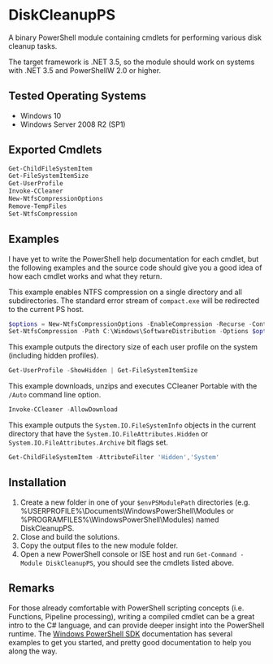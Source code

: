 # DiskCleanupPS
A binary PowerShell module containing cmdlets for performing various disk cleanup tasks.

The target framework is .NET 3.5, so the module should work on systems with .NET 3.5 and PowerShellW 2.0 or higher.

## Tested Operating Systems
* Windows 10
* Windows Server 2008 R2 (SP1)

## Exported Cmdlets

```PowerShell
Get-ChildFileSystemItem
Get-FileSystemItemSize
Get-UserProfile
Invoke-CCleaner
New-NtfsCompressionOptions
Remove-TempFiles
Set-NtfsCompression
```

## Examples
I have yet to write the PowerShell help documentation for each cmdlet, but the following examples and the source code should give you a good idea of how each cmdlet works and what they return.


This example enables NTFS compression on a single directory and all subdirectories. The standard error stream of `compact.exe` will be redirected to the current PS host.
```PowerShell
$options = New-NtfsCompressionOptions -EnableCompression -Recurse -ContinueOnError
Set-NtfsCompression -Path C:\Windows\SoftwareDistribution -Options $options -RedirectStandardError
```

This example outputs the directory size of each user profile on the system (including hidden profiles).
```PowerShell
Get-UserProfile -ShowHidden | Get-FileSystemItemSize
```

This example downloads, unzips and executes CCleaner Portable with the `/Auto` command line option.
```PowerShell
Invoke-CCleaner -AllowDownload
```

This example outputs the `System.IO.FileSystemInfo` objects in the current directory that have the `System.IO.FileAttributes.Hidden` or `System.IO.FileAttributes.Archive` bit flags set.
```PowerShell
Get-ChildFileSystemItem -AttributeFilter 'Hidden','System'
```

## Installation

1. Create a new folder in one of your `$envPSModulePath` directories (e.g. %USERPROFILE%\Documents\WindowsPowerShell\Modules or %PROGRAMFILES%\WindowsPowerShell\Modules) named DiskCleanupPS.
2. Close and build the solutions.
3. Copy the output files to the new module folder.
4. Open a new PowerShell console or ISE host and run `Get-Command -Module DiskCleanupPS`, you should see the cmdlets listed above.

## Remarks

For those already comfortable with PowerShell scripting concepts (i.e. Functions, Pipeline processing), writing a compiled cmdlet can be a great intro to the C# language, and can provide deeper insight into the PowerShell runtime. The [Windows PowerShell SDK](https://docs.microsoft.com/en-us/powershell/developer/windows-powershell) documentation has several examples to get you started, and pretty good documentation to help you along the way.
